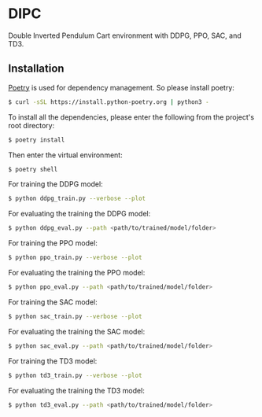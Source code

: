 # DIPC

Double Inverted Pendulum Cart environment with DDPG, PPO, SAC, and TD3.

## Installation

[Poetry](https://python-poetry.org/) is used for dependency management. So please install poetry:

```bash
$ curl -sSL https://install.python-poetry.org | python3 -

```

To install all the dependencies, please enter the following from the project's root directory:

```bash
$ poetry install

```

Then enter the virtual environment:

```bash
$ poetry shell

```

For training the DDPG model:

```bash
$ python ddpg_train.py --verbose --plot

```

For evaluating the training the DDPG model:

```bash
$ python ddpg_eval.py --path <path/to/trained/model/folder>

```

For training the PPO model:

```bash
$ python ppo_train.py --verbose --plot

```

For evaluating the training the PPO model:

```bash
$ python ppo_eval.py --path <path/to/trained/model/folder>

```

For training the SAC model:

```bash
$ python sac_train.py --verbose --plot

```

For evaluating the training the SAC model:

```bash
$ python sac_eval.py --path <path/to/trained/model/folder>

```

For training the TD3 model:

```bash
$ python td3_train.py --verbose --plot

```

For evaluating the training the TD3 model:

```bash
$ python td3_eval.py --path <path/to/trained/model/folder>

```
